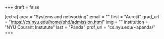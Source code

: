 +++
draft = false

[extra]
area = "Systems and networking"
email = ""
first = "Aurojit"
grad_url = "https://cs.nyu.edu/home/phd/admission.html"
img = ""
institution = "NYU Courant Instutute"
last = "Panda"
prof_url = "cs.nyu.edu/~apanda/"
+++